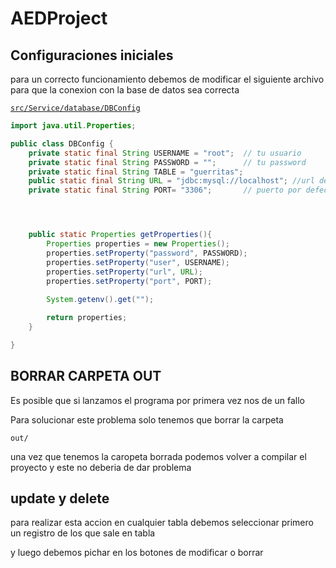 # AEDProject

## Configuraciones iniciales
para un correcto funcionamiento debemos de modificar el siguiente archivo para que la conexion con la base de datos sea correcta

[`src/Service/database/DBConfig`](./src/Service/database/DBConfig.java)

```java
import java.util.Properties;

public class DBConfig {
    private static final String USERNAME = "root";  // tu usuario
    private static final String PASSWORD = "";      // tu password
    private static final String TABLE = "guerritas"; 
    public static final String URL = "jdbc:mysql://localhost"; //url de conexion
    private static final String PORT= "3306";       // puerto por defecto




    public static Properties getProperties(){
        Properties properties = new Properties();
        properties.setProperty("password", PASSWORD);
        properties.setProperty("user", USERNAME);
        properties.setProperty("url", URL);
        properties.setProperty("port", PORT);
        
        System.getenv().get("");

        return properties;
    }

}

```

## BORRAR CARPETA OUT

Es posible que si lanzamos el programa por primera vez nos de un fallo

Para solucionar este problema solo tenemos que borrar la carpeta

`out/`

una vez que tenemos la caropeta borrada podemos volver a compilar el proyecto y este no deberia de dar problema


## update y delete

para realizar esta accion en cualquier tabla debemos seleccionar primero un registro de los que sale en tabla

y luego debemos pichar en los botones de modificar o borrar



